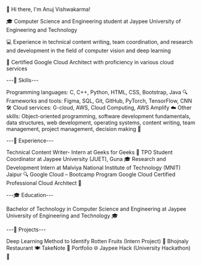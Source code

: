 👋 Hi there, I'm Anuj Vishwakarma!

🎓 Computer Science and Engineering student at Jaypee University of Engineering and Technology

💻 Experience in technical content writing, team coordination, and research and development in the field of computer vision and deep learning

🌟 Certified Google Cloud Architect with proficiency in various cloud services

---🚀 Skills---

Programming languages: C, C++, Python, HTML, CSS, Bootstrap, Java 🔍
Frameworks and tools: Figma, SQL, Git, GitHub, PyTorch, TensorFlow, CNN 🛠️
Cloud services: G-cloud, AWS, Cloud Computing, AWS Amplify ☁️
Other skills: Object-oriented programming, software development fundamentals, data structures, web development, operating systems, content writing, team management, project management, decision making 💪

---💼 Experience---

Technical Content Writer- Intern at Geeks for Geeks 📝
TPO Student Coordinator at Jaypee University (JUET), Guna 🎓
Research and Development Intern at Malviya National Institute of Technology (MNIT) Jaipur 🔍
Google Cloud – Bootcamp Program Google Cloud Certified Professional Cloud Architect 🌟

---🎓 Education---

Bachelor of Technology in Computer Science and Engineering at Jaypee University of Engineering and Technology 🎓

---🚀 Projects---

Deep Learning Method to Identify Rotten Fruits (Intern Project) 🍎
Bhojnaly Restaurant 🍽️
TakeNote 📝
Portfolio 🌐
Jaypee Hack (University Hackathon) 🚀
